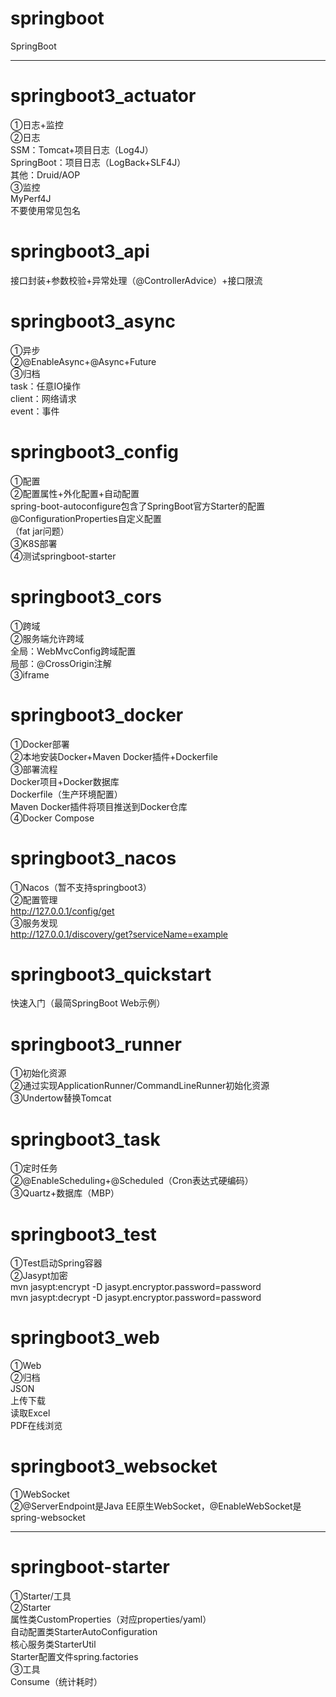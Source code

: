 # springboot
SpringBoot<br>

************************************************************************************************************************

# springboot3_actuator
①日志+监控<br>
②日志<br>
SSM：Tomcat+项目日志（Log4J）<br>
SpringBoot：项目日志（LogBack+SLF4J）<br>
其他：Druid/AOP<br>
③监控<br>
MyPerf4J<br>
不要使用常见包名<br>

# springboot3_api
接口封装+参数校验+异常处理（@ControllerAdvice）+接口限流<br>

# springboot3_async
①异步<br>
②@EnableAsync+@Async+Future<br>
③归档<br>
task：任意IO操作<br>
client：网络请求<br>
event：事件<br>

# springboot3_config
①配置<br>
②配置属性+外化配置+自动配置<br>
spring-boot-autoconfigure包含了SpringBoot官方Starter的配置<br>
@ConfigurationProperties自定义配置<br>
（fat jar问题）<br>
③K8S部署<br>
④测试springboot-starter<br>

# springboot3_cors
①跨域<br>
②服务端允许跨域<br>
全局：WebMvcConfig跨域配置<br>
局部：@CrossOrigin注解<br>
③iframe<br>

# springboot3_docker
①Docker部署<br>
②本地安装Docker+Maven Docker插件+Dockerfile<br>
③部署流程<br>
Docker项目+Docker数据库<br>
Dockerfile（生产环境配置）<br>
Maven Docker插件将项目推送到Docker仓库<br>
④Docker Compose<br>

# springboot3_nacos
①Nacos（暂不支持springboot3）<br>
②配置管理<br>
http://127.0.0.1/config/get <br>
③服务发现<br>
http://127.0.0.1/discovery/get?serviceName=example <br>

# springboot3_quickstart
快速入门（最简SpringBoot Web示例）<br>

# springboot3_runner
①初始化资源<br>
②通过实现ApplicationRunner/CommandLineRunner初始化资源<br>
③Undertow替换Tomcat<br>

# springboot3_task
①定时任务<br>
②@EnableScheduling+@Scheduled（Cron表达式硬编码）<br>
③Quartz+数据库（MBP）<br>

# springboot3_test
①Test启动Spring容器<br>
②Jasypt加密<br>
mvn jasypt:encrypt -D jasypt.encryptor.password=password <br>
mvn jasypt:decrypt -D jasypt.encryptor.password=password <br>

# springboot3_web
①Web<br>
②归档<br>
JSON<br>
上传下载<br>
读取Excel<br>
PDF在线浏览<br>

# springboot3_websocket
①WebSocket<br>
②@ServerEndpoint是Java EE原生WebSocket，@EnableWebSocket是spring-websocket<br>

************************************************************************************************************************

# springboot-starter
①Starter/工具<br>
②Starter<br>
属性类CustomProperties（对应properties/yaml）<br>
自动配置类StarterAutoConfiguration<br>
核心服务类StarterUtil<br>
Starter配置文件spring.factories<br>
③工具<br>
Consume（统计耗时）<br>
